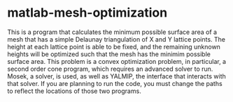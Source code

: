 # matlab-mesh-optimization

This is a program that calculates the minimum possible surface area of a mesh that
has a simple Delaunay triangulation of X and Y lattice points. The height at each
lattice point is able to be fixed, and the remaining unknown heights will be
optimized such that the mesh has the minimim possible surface area. This problem
is a convex optimization problem, in particular, a second order cone program, which
requires an advanced solver to run. Mosek, a solver, is used, as well as YALMIP, the
interface that interacts with that solver. If you are planning to run the code, you
must change the paths to reflect the locations of those two programs. 